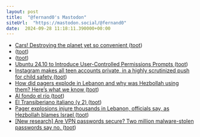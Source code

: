 ```yaml
---
layout: post
title:  "@fernand0's Mastodon"
siteUrl:  "https://mastodon.social/@fernand0"
date:  2024-09-28 11:18:11.390000+00:00
---
```

*  [Cars! Destroying the planet yet so convenient ](https://www.theguardian.com/commentisfree/2023/sep/15/cars-destroying-the-planet-yet-so-convenien) ([toot](https://mastodon.social/@fernand0/113214900888415700))
*  [ ](https://mastodon.nu/@proteusbcn) ([toot](https://mastodon.social/@fernand0/113214795247615156))
*  [ ](https://mastodon.nu/@proteusbcn) ([toot](https://mastodon.social/@fernand0/113214790885488598))
*  [Ubuntu 24.10 to Introduce User-Controlled Permissions Prompts ](https://www.linuxtoday.com/news/ubuntu-24-10-to-introduce-user-controlled-permissions-prompts) ([toot](https://mastodon.social/@fernand0/113214636948922213))
*  [Instagram makes all teen accounts private, in a highly scrutinized push for child safety  ](https://www.npr.org/2024/09/17/g-s1-23181/instagram-teen-accounts-private-meta-child-safety) ([toot](https://mastodon.social/@fernand0/113214505988205919))
*  [How did pagers explode in Lebanon and why was Hezbollah using them? Here’s what we know ](https://edition.cnn.com/2024/09/17/middleeast/lebanon-pager-attack-explosions-hezbollah-explainer-intl-lata) ([toot](https://mastodon.social/@fernand0/113214195738025990))
*  [Al fondo el río ](https://www.flickr.com/photos/fernand0/53992811222) ([toot](https://mastodon.social/@fernand0/113213996575887328))
*  [El Transiberiano italiano (y 2) ](https://www.jotdown.es/2024/09/el-transiberiano-italiano-y-2) ([toot](https://mastodon.social/@fernand0/113213912446644697))
*  [Pager explosions injure thousands in Lebanon, officials say, as Hezbollah blames Israel ](https://edition.cnn.com/2024/09/17/middleeast/lebanon-hezbollah-pagers-explosions-intl/index.htm) ([toot](https://mastodon.social/@fernand0/113213380480856224))
*  [[New research] Are VPN passwords secure? Two million malware-stolen passwords say no. ](https://specopssoft.com/blog/breached-vpn-passwords-malware) ([toot](https://mastodon.social/@fernand0/113212636375636036))
